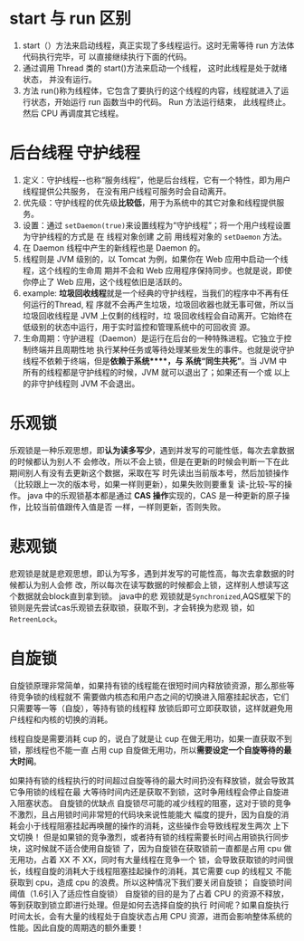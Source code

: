 # start 与 run 区别

1. start（）方法来启动线程，真正实现了多线程运行。这时无需等待 run 方法体代码执行完毕，可
以直接继续执行下面的代码。
2. 通过调用 Thread 类的 start()方法来启动一个线程， 这时此线程是处于就绪状态， 并没有运行。
3. 方法 run()称为线程体，它包含了要执行的这个线程的内容，线程就进入了运行状态，开始运行
run 函数当中的代码。 Run 方法运行结束， 此线程终止。然后 CPU 再调度其它线程。

# 后台线程 守护线程

1. 定义：守护线程--也称“服务线程”，他是后台线程，它有一个特性，即为用户线程提供公共服务，
在没有用户线程可服务时会自动离开。
2. 优先级：守护线程的优先级**比较低**，用于为系统中的其它对象和线程提供服务。
3. 设置：通过 `setDaemon(true)`来设置线程为“守护线程”；将一个用户线程设置为守护线程的方式是
在 线程对象创建 之前 用线程对象的 `setDaemon` 方法。
4. 在 Daemon 线程中产生的新线程也是 Daemon 的。
5. 线程则是 JVM 级别的，以 Tomcat 为例，如果你在 Web 应用中启动一个线程，这个线程的生命周
期并不会和 Web 应用程序保持同步。也就是说，即使你停止了 Web 应用，这个线程依旧是活跃的。
6. example: **垃圾回收线程**就是一个经典的守护线程，当我们的程序中不再有任何运行的Thread, 程
序就不会再产生垃圾，垃圾回收器也就无事可做，所以当垃圾回收线程是 JVM 上仅剩的线程时，垃
圾回收线程会自动离开。它始终在低级别的状态中运行，用于实时监控和管理系统中的可回收资
源。
7. 生命周期：守护进程（Daemon）是运行在后台的一种特殊进程。它独立于控制终端并且周期性地
执行某种任务或等待处理某些发生的事件。也就是说守护线程不依赖于终端，但是**依赖于系统****，与**
**系统“同生共死”**。当 JVM 中所有的线程都是守护线程的时候，JVM 就可以退出了；如果还有一个或
以上的非守护线程则 JVM 不会退出。



# 乐观锁

乐观锁是一种乐观思想，即**认为读多写少**，遇到并发写的可能性低，每次去拿数据的时候都认为别人不
会修改，所以不会上锁，但是在更新的时候会判断一下在此期间别人有没有去更新这个数据，采取在写
时先读出当前版本号，然后加锁操作（比较跟上一次的版本号，如果一样则更新），如果失败则要重复
读-比较-写的操作。
java 中的乐观锁基本都是通过 **CAS 操作**实现的，CAS 是一种更新的原子操作，比较当前值跟传入值是否
一样，一样则更新，否则失败。



# 悲观锁

悲观锁是就是悲观思想，即认为写多，遇到并发写的可能性高，每次去拿数据的时候都认为别人会修
改，所以每次在读写数据的时候都会上锁，这样别人想读写这个数据就会block直到拿到锁。 java中的悲
观锁就是`Synchronized`,AQS框架下的锁则是先尝试cas乐观锁去获取锁，获取不到，才会转换为悲观
锁，如 `RetreenLock`。



# 自旋锁

自旋锁原理非常简单，如果持有锁的线程能在很短时间内释放锁资源，那么那些等待竞争锁的线程就不
需要做内核态和用户态之间的切换进入阻塞挂起状态，它们只需要等一等（自旋），等持有锁的线程释
放锁后即可立即获取锁，这样就避免用户线程和内核的切换的消耗。

线程自旋是需要消耗 cup 的，说白了就是让 cup 在做无用功，如果一直获取不到锁，那线程也不能一直
占用 cup 自旋做无用功，所以**需要设定一个自旋等待的最大时间**。

如果持有锁的线程执行的时间超过自旋等待的最大时间扔没有释放锁，就会导致其它争用锁的线程在最
大等待时间内还是获取不到锁，这时争用线程会停止自旋进入阻塞状态。
自旋锁的优缺点
自旋锁尽可能的减少线程的阻塞，这对于锁的竞争不激烈，且占用锁时间非常短的代码块来说性能能大
幅度的提升，因为自旋的消耗会小于线程阻塞挂起再唤醒的操作的消耗，这些操作会导致线程发生两次
上下文切换！
但是如果锁的竞争激烈，或者持有锁的线程需要长时间占用锁执行同步块，这时候就不适合使用自旋锁
了，因为自旋锁在获取锁前一直都是占用 cpu 做无用功，占着 XX 不 XX，同时有大量线程在竞争一个
锁，会导致获取锁的时间很长，线程自旋的消耗大于线程阻塞挂起操作的消耗，其它需要 cup 的线程又
不能获取到 cpu，造成 cpu 的浪费。所以这种情况下我们要关闭自旋锁；
自旋锁时间阈值（1.6引入了适应性自旋锁）
自旋锁的目的是为了占着 CPU 的资源不释放，等到获取到锁立即进行处理。但是如何去选择自旋的执行
时间呢？如果自旋执行时间太长，会有大量的线程处于自旋状态占用 CPU 资源，进而会影响整体系统的
性能。因此自旋的周期选的额外重要！